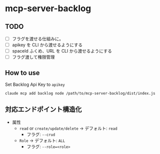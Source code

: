 # mcp-server-backlog

## TODO

- [ ] フラグを渡せる仕組みに。
- [ ] apikey を CLI から渡せるようにする
- [ ] spaceId ふくめ、URL を CLI から渡せるようにする
- [ ] フラグ渡して権限管理

## How to use

Set Backlog Api Key to `apikey`

```
claude mcp add backlog node /path/to/mcp-server-backlog/dist/index.js
```

## 対応エンドポイント構造化

- 属性
  - `read` or `create/update/delete` -> デフォルト: `read`
    - フラグ: `--crud`
  - `Role` -> デフォルト: `ALL`
    - フラグ: `--role=<role>`
